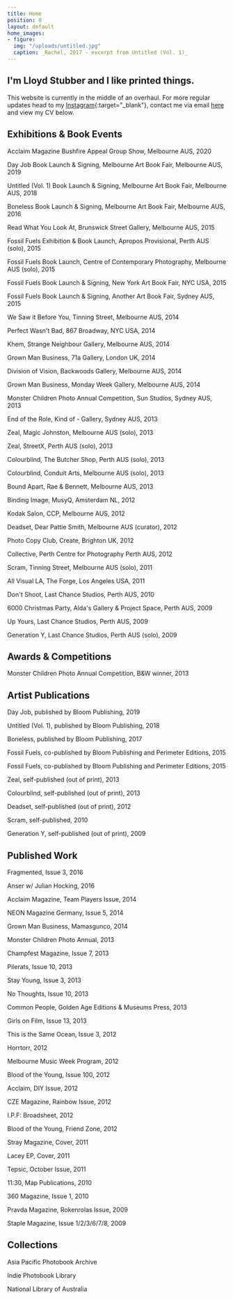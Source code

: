```yaml
---
title: Home
position: 0
layout: default
home_images:
- figure: 
  img: "/uploads/untitled.jpg"
  caption: _Rachel, 2017 - excerpt from Untitled (Vol. 1)_
---
```


## I'm Lloyd Stubber and I like printed things.

This website is currently in the middle of an overhaul. For more regular updates head to my [Instagram](https://www.instagram.com/lloydstubber){:target="\_blank"}, contact me via email [here](mailto:contact@lloydstubber.com) and view my CV below.

## Exhibitions & Book Events

Acclaim Magazine Bushfire Appeal Group Show, Melbourne AUS, 2020

Day Job Book Launch & Signing, Melbourne Art Book Fair, Melbourne AUS, 2019

Untitled (Vol. 1) Book Launch & Signing, Melbourne Art Book Fair, Melbourne AUS, 2018

Boneless Book Launch & Signing, Melbourne Art Book Fair, Melbourne AUS, 2016

Read What You Look At, Brunswick Street Gallery, Melbourne AUS, 2015

Fossil Fuels Exhibition & Book Launch, Apropos Provisional, Perth AUS (solo), 2015

Fossil Fuels Book Launch, Centre of Contemporary Photography, Melbourne AUS (solo), 2015

Fossil Fuels Book Launch & Signing, New York Art Book Fair, NYC USA, 2015

Fossil Fuels Book Launch & Signing, Another Art Book Fair, Sydney AUS, 2015

We Saw it Before You, Tinning Street, Melbourne AUS, 2014

Perfect Wasn't Bad, 867 Broadway, NYC USA, 2014

Khem, Strange Neighbour Gallery, Melbourne AUS, 2014

Grown Man Business, 71a Gallery, London UK, 2014

Division of Vision, Backwoods Gallery, Melbourne AUS, 2014

Grown Man Business, Monday Week Gallery, Melbourne AUS, 2014

Monster Children Photo Annual Competition, Sun Studios, Sydney AUS, 2013

End of the Role, Kind of - Gallery, Sydney AUS, 2013

Zeal, Magic Johnston, Melbourne AUS (solo), 2013

Zeal, StreetX, Perth AUS (solo), 2013

Colourblind, The Butcher Shop, Perth AUS (solo), 2013

Colourblind, Conduit Arts, Melbourne AUS (solo), 2013

Bound Apart, Rae & Bennett, Melbourne AUS, 2013

Binding Image, MusyQ, Amsterdam NL, 2012

Kodak Salon, CCP, Melbourne AUS, 2012

Deadset, Dear Pattie Smith, Melbourne AUS (curator), 2012

Photo Copy Club, Create, Brighton UK, 2012

Collective, Perth Centre for Photography Perth AUS, 2012

Scram, Tinning Street, Melbourne AUS (solo), 2011

All Visual LA, The Forge, Los Angeles USA, 2011

Don't Shoot, Last Chance Studios, Perth AUS, 2010

6000 Christmas Party, Alda's Gallery & Project Space, Perth AUS, 2009

Up Yours, Last Chance Studios, Perth AUS, 2009

Generation Y, Last Chance Studios, Perth AUS (solo), 2009

## Awards & Competitions

Monster Children Photo Annual Competition, B&W winner, 2013

## Artist Publications

Day Job, published by Bloom Publishing, 2019

Untitled (Vol. 1), published by Bloom Publishing, 2018

Boneless, published by Bloom Publishing, 2017

Fossil Fuels, co-published by Bloom Publishing and Perimeter Editions, 2015

Fossil Fuels, co-published by Bloom Publishing and Perimeter Editions, 2015

Zeal, self-published (out of print), 2013

Colourblind, self-published (out of print), 2013

Deadset, self-published (out of print), 2012

Scram, self-published, 2010

Generation Y, self-published (out of print), 2009

## Published Work

Fragmented, Issue 3, 2016

Anser w/ Julian Hocking, 2016

Acclaim Magazine, Team Players Issue, 2014

NEON Magazine Germany, Issue 5, 2014

Grown Man Business, Mamasgunco, 2014

Monster Children Photo Annual, 2013

Champfest Magazine, Issue 7, 2013

Pilerats, Issue 10, 2013

Stay Young, Issue 3, 2013

No Thoughts, Issue 10, 2013

Common People, Golden Age Editions & Museums Press, 2013

Girls on Film, Issue 13, 2013

This is the Same Ocean, Issue 3, 2012

Horrtorr, 2012

Melbourne Music Week Program, 2012

Blood of the Young, Issue 100, 2012

Acclaim, DIY Issue, 2012

CZE Magazine, Rainbow Issue, 2012

I.P.F: Broadsheet, 2012

Blood of the Young, Friend Zone, 2012

Stray Magazine, Cover, 2011

Lacey EP, Cover, 2011

Tepsic, October Issue, 2011

11:30, Map Publications, 2010

360 Magazine, Issue 1, 2010

Pravda Magazine, Rokenrolas Issue, 2009

Staple Magazine, Issue 1/2/3/6/7/8, 2009

## Collections

Asia Pacific Photobook Archive

Indie Photobook Library

National Library of Australia
